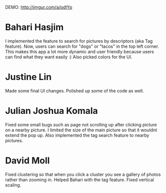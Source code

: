 DEMO: 
http://imgur.com/a/pdlYp

# Bahari Hasjim
I implemented the feature to search for pictures by descriptors (aka Tag feature). Now, users can search for "dogs" or "tacos" in the top left corner. This makes this app a lot more dynamic and user friendly because users can find what they want easily :) Also picked colors for the UI.

# Justine Lin
Made some final UI changes. Polished up some of the code as well.

# Julian Joshua Komala
Fixed some small bugs such as page not scrolling up after clicking picture on a nearby picture. I limited the size of the main picture so that it wouldnt extend the pop up. Also implemented the tag search feature to nearby pictures. 

# David Moll
Fixed clustering so that when you click a cluster you see a gallery of photos rather than zooming in. Helped Bahari with the tag feature. Fixed vertical scaling.
